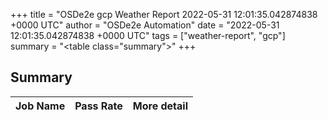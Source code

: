 +++
title = "OSDe2e gcp Weather Report 2022-05-31 12:01:35.042874838 +0000 UTC"
author = "OSDe2e Automation"
date = "2022-05-31 12:01:35.042874838 +0000 UTC"
tags = ["weather-report", "gcp"]
summary = "<table class=\"summary\"></table>"
+++
## Summary

| Job Name | Pass Rate | More detail |
|----------|-----------|-------------|




